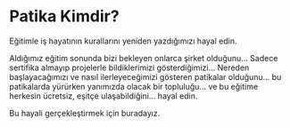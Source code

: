 # Patika Kimdir?

Eğitimle iş hayatının kurallarını yeniden yazdığımızı hayal edin.

Aldığımız eğitim sonunda bizi bekleyen onlarca şirket olduğunu... Sadece sertifika almayıp projelerle bildiklerimizi gösterdiğimizi... Nereden başlayacağımızı ve nasıl ilerleyeceğimizi gösteren patikalar olduğunu...
bu patikalarda yürürken yanımızda olacak bir topluluğu...
ve bu eğitime herkesin ücretsiz, eşitçe ulaşabildiğini...
hayal edin.

Bu hayali gerçekleştirmek için buradayız.
